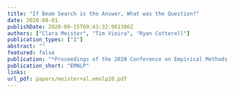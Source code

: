 ```yaml
---
title: "If Beam Search is the Answer, What was the Question?"
date: 2020-08-01
publishDate: 2020-09-15T09:43:32.961306Z
authors: ["Clara Meister", "Tim Vieira", "Ryan Cotterell"]
publication_types: ["1"]
abstract: ""
featured: false
publication: "*Proceedings of the 2020 Conference on Empirical Methods in Natural Language Processing and the 9th International Joint Conference on Natural Language Processing*"
publication_short: "EMNLP"
links:
url_pdf: papers/meister+al.emnlp20.pdf
---
```



